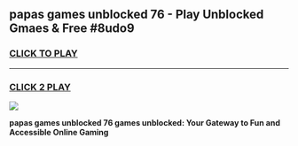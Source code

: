 
## papas games unblocked 76 - Play Unblocked Gmaes & Free #8udo9
<h3>
<a href="https://news.freeplayer.one?title=papas_games_unblocked_76&ref=03M">CLICK TO PLAY</a></h3>
<hr>

<h3>
<a href="https://news.freeplayer.one?title=papas_games_unblocked_76&ref=03M">CLICK 2 PLAY</a>
  
</h3>

<a href="https://news.freeplayer.one?title=papas_games_unblocked_76&ref=03M"><img src="https://clearcache.store/games.png"></a>


**papas games unblocked 76 games unblocked: Your Gateway to Fun and Accessible Online Gaming**

